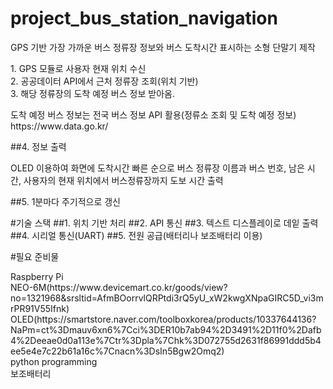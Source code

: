 # project_bus_station_navigation
GPS 기반 가장 가까운 버스 정류장 정보와 버스 도착시간 표시하는 소형 단말기 제작

<p>1. GPS 모듈로 사용자 현재 위치 수신<br>
2. 공공데이터 API에서 근처 정류장 조회(위치 기반)<br>
3. 해당 정류장의 도착 예정 버스 정보 받아옴.</p>
<p>도착 예정 버스 정보는 전국 버스 정보 API 활용(정류소 조회 및 도착 예정 정보)<br>https://www.data.go.kr/<br></p>
##4. 정보 출력
<p>OLED 이용하여 화면에 도착시간 빠른 순으로 버스 정류장 이름과 버스 번호, 남은 시간, 사용자의 현재 위치에서 버스정류장까지 도보 시간 출력</p>
##5. 1분마다 주기적으로 갱신

#기술 스택
##1. 위치 기반 처리
##2. API 통신
##3. 텍스트 디스플레이로 데잍 출력
##4. 시리얼 통신(UART)
##5. 전원 공급(배터리나 보조배터리 이용)

#필요 준비물
<p>Raspberry Pi<br>
NEO-6M(https://www.devicemart.co.kr/goods/view?no=1321968&srsltid=AfmBOorrvlQRPtdi3rQ5yU_xW2kwgXNpaGIRC5D_vi3mrPR91V55Ifnk)<br>OLED(https://smartstore.naver.com/toolboxkorea/products/10337644136?NaPm=ct%3Dmauv6xn6%7Cci%3DER10b7ab94%2D3491%2D11f0%2Dafb4%2Deeae0d0a113e%7Ctr%3Dpla%7Chk%3D072755d2631f86991ddd5b4ee5e4e7c22b61a16c%7Cnacn%3DsIn5Bgw2Omq2)<br>python programming<br>보조배터리</p>
